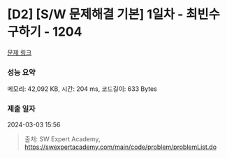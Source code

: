 # [D2] [S/W 문제해결 기본] 1일차 - 최빈수 구하기 - 1204 

[문제 링크](https://swexpertacademy.com/main/code/problem/problemDetail.do?contestProbId=AV13zo1KAAACFAYh) 

### 성능 요약

메모리: 42,092 KB, 시간: 204 ms, 코드길이: 633 Bytes

### 제출 일자

2024-03-03 15:56



> 출처: SW Expert Academy, https://swexpertacademy.com/main/code/problem/problemList.do